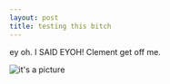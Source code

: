 ```yaml
---
layout: post
title: testing this bitch
---
```


ey oh. I SAID EYOH! Clement get off me.

![it's a picture](https://i.imgur.com/W4075QY.jpg)
